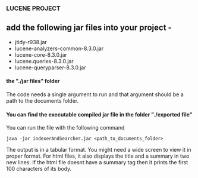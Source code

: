 ### LUCENE PROJECT

## add the following jar files into your project -

* jtidy-r938.jar
* lucene-analyzers-common-8.3.0.jar
* lucene-core-8.3.0.jar
* lucene.queries-8.3.0.jar
* lucene-queryparser-8.3.0.jar

#### the "./jar files" folder 

The code needs a single argument to run and that argument should be a path to the documents folder.

#### You can find the executable compiled jar file in the folder "./exported file"
You can run the file with the following command 
```
java -jar indexerAndSearcher.jar <path_to_documents_folder>
```

The output is in a tabular format. You might need a wide screen to view it in proper format.
For html files, it also displays the title and a summary in two new lines. If the html file doesnt have a summary tag then it prints the first 100 characters of its body.